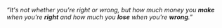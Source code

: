 *“It's not whether you're right or wrong, but how much money you **make** when you're **right** and how much you **lose** when you're **wrong**.”*
